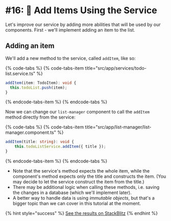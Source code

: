 # \#16: 🎁 Add Items Using the Service

Let's improve our service by adding more abilities that will be used by our components. First - we'll implement adding an item to the list.

## Adding an item

We'll add a new method to the service, called `addItem`, like so:

{% code-tabs %}
{% code-tabs-item title="src/app/services/todo-list.service.ts" %}

```typescript
addItem(item: TodoItem): void {
  this.todoList.push(item);
}
```

{% endcode-tabs-item %}
{% endcode-tabs %}

Now we can change our `list-manager` component to call the `addItem` method directly from the service:

{% code-tabs %}
{% code-tabs-item title="src/app/list-manager/list-manager.component.ts" %}

```typescript
addItem(title: string): void {
    this.todoListService.addItem({ title });
}
```

{% endcode-tabs-item %}
{% endcode-tabs %}

- Note that the service's method expects the whole item, while the component's method expects only the title and constructs the item. \(You may decide to let the service construct the item from the title.\)
- There may be additional logic when calling these methods, i.e. saving the changes in a database \(which we'll implement later\).
- A better way to handle data is using _immutable objects_, but that's a bigger topic than we can cover in this tutorial at the moment.

{% hint style="success" %}
[See the results on StackBlitz](https://stackblitz.com/github/ng-girls/todo-list-tutorial/tree/master/examples/16-add-items-using-the-service)
{% endhint %}

